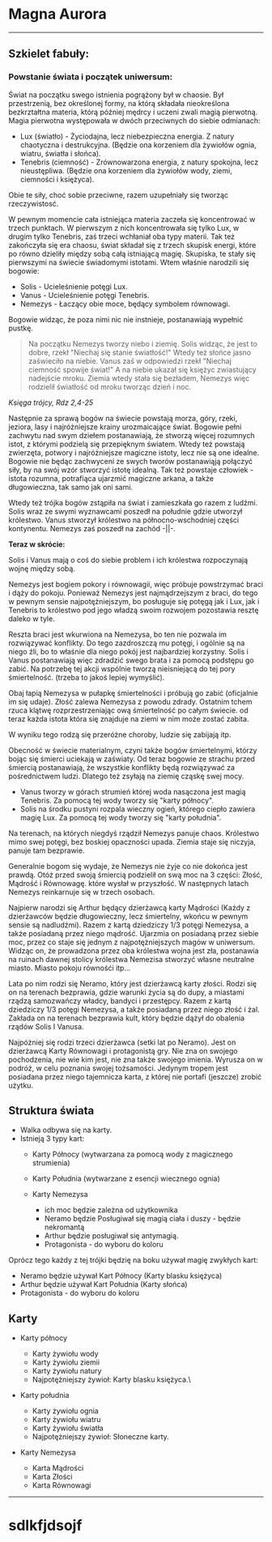 # Magna Aurora
---
## Szkielet fabuły:
### Powstanie świata i początek uniwersum:
Świat na początku swego istnienia pogrążony był w chaosie. Był przestrzenią, bez określonej formy, na którą składała nieokreślona bezkrztałtna materia, którą później mędrcy i uczeni zwali magią pierwotną. Magia pierwotna występowała w dwóch przeciwnych do siebie odmianach:

 - Lux (światło) - Życiodajna, lecz niebezpieczna energia. Z natury chaotyczna i destrukcyjna. (Będzie ona korzeniem dla żywiołów ognia, wiatru, światła i słońca).
 - Tenebris (ciemność) - Zrównowarzona energia, z natury spokojna, lecz nieustępliwa. (Będzie ona korzeniem dla żywiołów wody, ziemi, ciemności i księżyca).
 
 Obie te siły, choć sobie przeciwne, razem uzupełniały się tworząc rzeczywistosć.

W pewnym momencie cała istniejąca materia zaczeła się koncentrować w trzech punktach. W pierwszym z nich koncentrowała się tylko Lux, w drugim tylko Tenebris, zaś trzeci wchłaniał oba typy materii.
Tak też zakończyła się era chaosu, świat składał się z trzech skupisk energi, które po równo dzieliły między sobą całą istniającą magię. Skupiska, te stały się pierwszymi na świecie świadomymi istotami. Wtem właśnie narodzili się bogowie:
 - Solis - Ucieleśnienie potęgi Lux.
 - Vanus - Ucieleśnienie potęgi Tenebris.
 - Nemezys - Łaczący obie moce, będący symbolem równowagi.

Bogowie widząc, że poza nimi nic nie instnieje, postanawiają wypełnić pustkę.

> Na początku Nemezys tworzy niebo i ziemię. Solis widząc, że jest to dobre, rzekł "Niechaj się stanie światłość!" Wtedy też słońce jasno zaświeciło na niebie. Vanus zaś w odpowiedzi rzekł "Niechaj ciemność spowije świat!" A na niebie ukazał się księżyc zwiastujący nadejście mroku. Ziemia wtedy stała się bezładem, Nemezys więc rodzielił światłość od mroku tworząc dzień i noc.
>
*Księga trójcy, Rdz 2,4-25*

Następnie za sprawą bogów na świecie powstają morza, góry, rzeki, jeziora, lasy i najróżniejsze krainy urozmaicające świat. Bogowie pełni zachwytu nad swym dziełem postanawiają, że stworzą więcej rozumnych istot, z którymi podzielą się przepięknym światem. Wtedy też powstają zwierzęta, potwory i najróżniejsze magiczne istoty, lecz nie są one idealne. Bogowie nie będąc zachwyceni ze swych tworów postanawiąją połączyć siły, by na swój wzór stworzyć istotę idealną. Tak też powstaje człowiek - istota rozumna, potrafiąca ujarzmić magiczne arkana, a także długowieczna, tak samo jak oni sami. 

Wtedy też trójka bogów zstąpiła na świat i zamieszkała go razem z ludźmi. Solis wraz ze swymi wyznawcami poszedł na południe gdzie utworzył królestwo. Vanus stworzył królestwo na północno-wschodniej części kontynentu. Nemezys zaś poszedł na zachód -||-.

**Teraz w skrócie:**

Solis i Vanus mają o coś do siebie problem i ich królestwa rozpoczynają wojnę między sobą.

Nemezys jest bogiem pokory i równowagii, więc próbuje powstrzymać braci i dąży do pokoju.
Ponieważ Nemezys jest najmądrzejszym z braci, do tego w pewnym sensie najpotężniejszym, bo posługuje się potęgą jak i Lux, jak i Tenebris to królestwo pod jego władzą swoim rozwojem pozostawia resztę daleko w tyle.

Reszta braci jest wkurwiona na Nemezysa, bo ten nie pozwala im rozwiązywać konflikty. Do tego zazdroszczą mu potęgi, i ogólnie są na niego źli, bo to właśnie dla niego pokój jest najbardziej korzystny. Solis i Vanus postanawiają więc zdradzić swego brata i za pomocą podstępu go zabić.
Na potrzebę tej akcji wspólnie tworzą nieisniejącą do tej pory śmiertelność. (trzeba to jakoś lepiej wymyślić).

Obaj łapią Nemezysa w pułapkę śmiertelności i próbują go zabić (oficjalnie im się udaje). Złość zalewa Nemezysa z powodu zdrady. Ostatnim tchem rzuca klątwę rozprzestrzeniając ową śmiertelność po całym świecie. od teraz każda istota która się znajduje na ziemi w nim może zostać zabita.

W wyniku tego rodzą się przeróżne choroby, ludzie się zabijają itp.

Obecność w świecie materialnym, czyni także bogów śmiertelnymi, którzy bojąc się śmierci uciekają w zaświaty. Od teraz bogowie ze strachu przed śmiercią postanawiają, że wszystkie konflikty będą rozwiązywać za pośrednictwem ludzi. Dlatego też zsyłają na ziemię cząskę swej mocy.
 - Vanus tworzy w górach strumień której woda nasączona jest magią Tenebris. Za pomocą tej wody tworzy się "karty północy".
 - Solis na środku pustyni rozpala wieczny ogień, którego ciepło zawiera magię Lux. Za pomocą tej wody tworzy się "karty południa".

Na terenach, na których niegdyś rządził Nemezys panuje chaos. Królestwo mimo swej potęgi, bez boskiej opaczności upada. Ziemia staje się niczyja, panuje tam bezprawie.

Generalnie bogom się wydaje, że Nemezys nie żyje co nie dokońca jest prawdą. Otóż przed swoją śmiercią podzielił on swą moc na 3 części: Złość, Mądrość i Równowagę. które wysłał w przyszłość. W następnych latach Nemezys reinkarnuje się w trzech osobach.

Najpierw narodzi się Arthur będący dzierżawcą karty Mądrości (Każdy z dzierżawców będzie długowieczny, lecz śmiertelny, wkońcu w pewnym sensie są nadludźmi).
Razem z kartą dziedziczy 1/3 potęgi Nemezysa, a także posiadaną przez niego mądrość.
Ujarzmia on posiadaną przez siebie moc, przez co staje się jednym z najpotężniejszych magów w uniwersum.
Widząc on, że prowadzona przez oba królestwa wojna jest zła, postanawia na ruinach dawnej stolicy królestwa Nemezisa stworzyć własne neutralne miasto. Miasto pokoju równośći itp...

Lata po nim rodzi się Neramo, który jest dzierżawcą karty złości. Rodzi się on na terenach bezprawia, gdzie warunki życia są do dupy, a miastami rządzą samozwańczy władcy, bandyci i przestępcy.
Razem z kartą dziedziczy 1/3 potęgi Nemezysa, a także posiadaną przez niego złość i żal. Zakłada on na terenach bezprawia kult, który będzie dążył do obalenia rządów Solis I Vanusa.

Najpóżniej się rodzi trzeci dzierżawca (setki lat po Neramo).
Jest on dzierżawcą Karty Równowagi i protagonistą gry.
Nie zna on swojego pochodzenia, nie wie kim jest, nie zna także swojego imienia. Wyrusza on w podróż, w celu poznania swojej tożsamości. Jedynym tropem jest posiadana przez niego tajemnicza karta, z której nie portafi (jeszcze) zrobić użytku.

## Struktura świata

- Walka odbywa się na karty.
- Istnieją 3 typy kart:
   - Karty Północy (wytwarzana za pomocą wody z magicznego strumienia)
   - Karty Południa (wytwarzane z esencji wiecznego ognia)

   - Karty Nemezysa
     - ich moc będzie zależna od użytkownika
     - Neramo będzie Posługiwał się magią ciała i duszy - będzie nekromantą
     - Arthur będzie posługiwał się antymagią.
     - Protagonista - do wyboru do koloru

Oprócz tego każdy z tej trójki będzię na boku używał magię zwykłych kart:
 - Neramo będzie używał Kart Północy (Karty blasku księżyca)
 - Arthur będzie używał Kart Południa (Karty słońca)
 - Protagonista - do wyboru do koloru

## Karty
- Karty północy
   - Karty żywiołu wody
   - Karty żywiołu ziemii
   - Karty żywiołu natury
   - Najpotężniejszy żywioł: Karty blasku księżyca.\


- Karty południa
   - Karty żywiołu ognia
   - Karty żywiołu wiatru
   - Karty żywiołu światła
   - Najpotężniejszy żywioł: Słoneczne karty.

- Karty Nemezysa
    - Karta Mądrości
    - Karta Złości
    - Karta Równowagi
---

# sdlkfjdsojf


